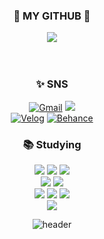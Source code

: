 <div align="center">
	<h3>🎈 MY GITHUB 🎈</h3>
	<img src="https://img1.daumcdn.net/thumb/R1280x0/?scode=mtistory2&fname=https%3A%2F%2Fblog.kakaocdn.net%2Fdn%2FcEKPg6%2FbtqDnxmhiV4%2F8GJ5gUTjVl6SvWaDspCpu1%2Fimg.jpg">
</div>
<br><br>
<div align="center"><h3>✨ SNS</h3></div>
<div align = center>
	<a href="mailto:eahenlee@gmail.com"><img alt="Gmail" src="https://img.shields.io/badge/eahenlee@gmail.com-EA4335.svg?&style=flate&logo=Gmail&logoColor=white" /></a>
	<a href="https://www.instagram.com/yehen_12/" target="_blank"><img src="https://img.shields.io/badge/Instagram-E4405F?style=flat-square&logo=Instagram&logoColor=white"/></a><br>
	<a href="https://velog.io/@myowww"><img alt="Velog" src="https://img.shields.io/badge/Myowww-20C997.svg?&style=flat&logo=Velog&logoColor=white"/></a>	<a href="https://www.behance.net/endz_/appreciated"><img alt="Behance" src="https://img.shields.io/badge/Behance-1769FF.svg?&style=flate&logo=Behance&logoColor=white" /></a>
<!-- 	<a href="https://dribbble.com/Endz_"><img alt="Dribbble" src="https://img.shields.io/badge/Dribbble-EA4C89.svg?&style=flate&logo=Dribbble&logoColor=white" /></a> -->

    

<div align="center"><h3>📚 Studying</h></div>
<div align = center>

<div align="center">
<img src="https://img.shields.io/badge/html5-E34F26?style=for-the-badge&logo=html5&logoColor=white">
<img src="https://img.shields.io/badge/css-1572B6?style=for-the-badge&logo=css3&logoColor=white"> 
<img src="https://img.shields.io/badge/javascript-F7DF1E?style=for-the-badge&logo=javascript&logoColor=black"> 
<br>
<img src="https://img.shields.io/badge/C-A8B9CC.svg?style=for-the-badge&logo=C&logoColor=white">
<img src="https://img.shields.io/badge/oracle-F80000?style=for-the-badge&logo=oracle&logoColor=white"><br>
<img src="https://img.shields.io/badge/Figma-F24E1E?style=for-the-badge&logo=Figma&logoColor=white">
<img src="https://img.shields.io/badge/Adobe Illustrator-FF9A00?style=for-the-badge&logo=Adobe Illustrator&logoColor=white">
<img src="https://img.shields.io/badge/Adobe Photoshop-31A8FF?style=for-the-badge&logo=Adobe Photoshop&logoColor=white"><br>
<img src="https://img.shields.io/badge/Node.js-339933.svg?style=for-the-badge&logo=Node.js&logoColor=white">


![header](https://capsule-render.vercel.app/api?type=waving&color=gradient&height=120&animation=fadeIn&section=footer&text=%F0%9F%AB%A7&fontAlign=90)
</div>
